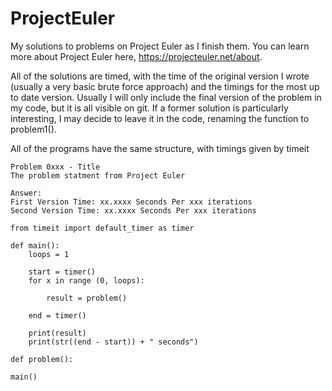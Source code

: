# ProjectEuler

My solutions to problems on Project Euler as I finish them. You can learn more about Project Euler here, https://projecteuler.net/about.

All of the solutions are timed, with the time of the original version I wrote (usually a very basic brute force approach) and the timings for the most up to date version. Usually I will only include the final version of the problem in my code, but it is all visible on git. If a former solution is particularly interesting, I may decide to leave it in the code, renaming the function to problem1().

All of the programs have the same structure, with timings given by timeit

    Problem 0xxx - Title
    The problem statment from Project Euler

    Answer: 
    First Version Time: xx.xxxx Seconds Per xxx iterations
    Second Version Time: xx.xxxx Seconds Per xxx iterations

    from timeit import default_timer as timer

    def main():
        loops = 1

        start = timer()
        for x in range (0, loops):

            result = problem()

        end = timer()

        print(result)
        print(str((end - start)) + " seconds") 

    def problem():

    main()